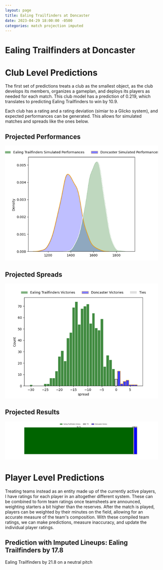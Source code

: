 ```yaml
---  
layout: page  
title: Ealing Trailfinders at Doncaster  
date: 2023-04-29 18:00:00 -0500  
categories: match projection imputed  
---
```

# Ealing Trailfinders at Doncaster

# Club Level Predictions


The first set of predictions treats a club as the smallest object, as the club develops its members, organizes a gameplan, and deploys its players as needed for each match. This club model has a prediction of 0.219, which translates to predicting Ealing Trailfinders to win by 10.9.

Each club has a rating and a rating deviation (simiar to a Glicko system), and expected performances can be generated. This allows for simulated matches and spreads like the ones below.
## Projected Performances


![Projected Performances](plots/performances_2023-04-29-Doncaster-EalingTrailfinders.png)
## Projected Spreads


![Projected Spreads](plots/spreads_2023-04-29-Doncaster-EalingTrailfinders.png)
## Projected Results


![Projected Results](plots/resultbar_2023-04-29-Doncaster-EalingTrailfinders.png)
# Player Level Predictions


Treating teams instead as an entity made up of the currently active players, I have ratings for each player in an altogether different system. These can be combined to form team ratings once teamsheets are announced, weighting starters a bit higher than the reserves. After the match is played, players can be weighted by their minutes on the field, allowing for an accurate measure of the team's composition. With these compiled team ratings, we can make predictions, measure inaccuracy, and update the individual player ratings.
## Prediction with Imputed Lineups: Ealing Trailfinders by 17.8


Ealing Trailfinders by 21.8 on a neutral pitch

